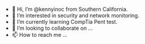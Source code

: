 - 👋 Hi, I’m @kennyinoc from Southern California.
- 👀 I’m interested in security and network monitoring.
- 🌱 I’m currently learning CompTia Pent test.
- 💞️ I’m looking to collaborate on ...
- 📫 How to reach me ...

<!---
kennyinoc/kennyinoc is a ✨ special ✨ repository because its `README.md` (this file) appears on your GitHub profile.
You can click the Preview link to take a look at your changes.
--->
